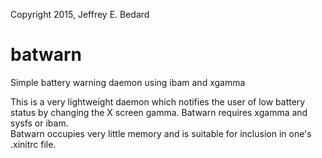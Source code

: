 Copyright 2015, Jeffrey E. Bedard

# batwarn
Simple battery warning daemon using ibam and xgamma


This is a very lightweight daemon which notifies the user of low battery status 
by changing the X screen gamma.  Batwarn requires xgamma and sysfs or ibam.  
Batwarn occupies very little memory and is suitable for inclusion in one's
.xinitrc file.  